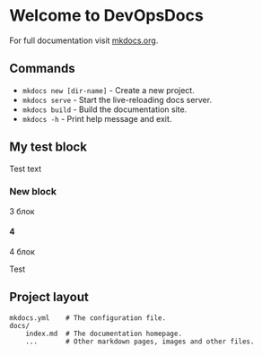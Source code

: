 # Welcome to DevOpsDocs

For full documentation visit [mkdocs.org](https://www.mkdocs.org).

## Commands

* `mkdocs new [dir-name]` - Create a new project.
* `mkdocs serve` - Start the live-reloading docs server.
* `mkdocs build` - Build the documentation site.
* `mkdocs -h` - Print help message and exit.

## My test block

Test text

### New block

3 блок

#### 4

4 блок

Test
## Project layout

    mkdocs.yml    # The configuration file.
    docs/
        index.md  # The documentation homepage.
        ...       # Other markdown pages, images and other files.

